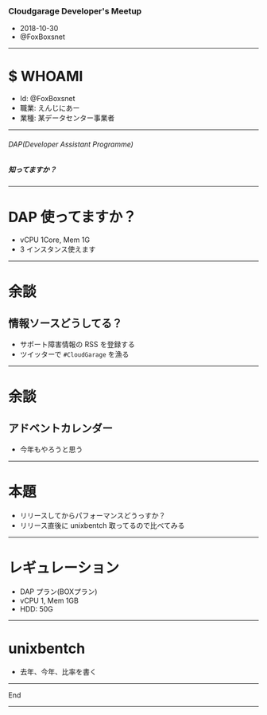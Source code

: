 ### Cloudgarage Developer's Meetup

* 2018-10-30
* @FoxBoxsnet

---

# $ WHOAMI

* Id: @FoxBoxsnet
* 職業: えんじにあー
* 業種: 某データセンター事業者

---

###### DAP(Developer Assistant Programme)
##### 知ってますか？

---

# DAP 使ってますか？

* vCPU 1Core, Mem 1G
* 3 インスタンス使えます

---

# 余談

## 情報ソースどうしてる？

* サポート障害情報の RSS を登録する
* ツイッターで `#CloudGarage` を漁る

---

# 余談

## アドベントカレンダー

* 今年もやろうと思う

---

# 本題

* リリースしてからパフォーマンスどうっすか？
* リリース直後に unixbentch 取ってるので比べてみる

---

# レギュレーション

* DAP プラン(BOXプラン)
* vCPU 1, Mem 1GB
* HDD: 50G

---

# unixbentch

* 去年、今年、比率を書く

---

End

---
